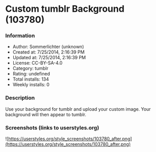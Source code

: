 # Custom tumblr Background (103780)

### Information
- Author: Sommerlichter (unknown)
- Created at: 7/25/2014, 2:16:39 PM
- Updated at: 7/25/2014, 2:16:39 PM
- License: CC-BY-SA-4.0
- Category: tumblr
- Rating: undefined
- Total installs: 134
- Weekly installs: 0


### Description
Use your background for tumblr and upload your custom image. Your background will then appear to tumblr.


### Screenshots (links to userstyles.org)
![https://userstyles.org/style_screenshots/103780_after.png](https://userstyles.org/style_screenshots/103780_after.png)


